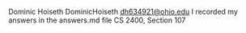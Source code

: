 Dominic Hoiseth DominicHoiseth
dh634921@ohio.edu
I recorded my answers in the answers.md file
CS 2400, Section 107
